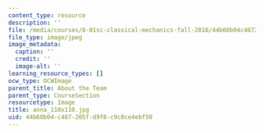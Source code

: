 ```yaml
---
content_type: resource
description: ''
file: /media/courses/8-01sc-classical-mechanics-fall-2016/44b60b04c487205fd9f8c9c8ce4ebf50_anna_110x110.jpg
file_type: image/jpeg
image_metadata:
  caption: ''
  credit: ''
  image-alt: ''
learning_resource_types: []
ocw_type: OCWImage
parent_title: About the Team
parent_type: CourseSection
resourcetype: Image
title: anna_110x110.jpg
uid: 44b60b04-c487-205f-d9f8-c9c8ce4ebf50
---
```

